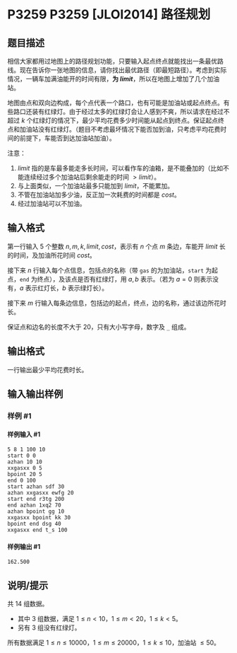 # P3259 P3259 [JLOI2014] 路径规划

## 题目描述

相信大家都用过地图上的路径规划功能，只要输入起点终点就能找出一条最优路线。现在告诉你一张地图的信息，请你找出最优路径（即最短路径）。考虑到实际情况，一辆车加满油能开的时间有限，**为 $limit$**，所以在地图上增加了几个加油站。

地图由点和双向边构成，每个点代表一个路口，也有可能是加油站或起点终点。有些路口还装有红绿灯。由于经过太多的红绿灯会让人感到不爽，所以请求在经过不超过 $k$ 个红绿灯的情况下，最少平均花费多少时间能从起点到终点。保证起点终点和加油站没有红绿灯。（题目不考虑最坏情况下能否加到油，只考虑平均花费时间的前提下，车能否到达加油站加油）。


注意：

1. $limit$ 指的是车最多能走多长时间，可以看作车的油箱，是不能叠加的（比如不能连续经过多个加油站后剩余能走的时间 $>limit$）。
2. 与上面类似，一个加油站最多只能加到 $limit$，不能累加。
3. 不管在加油站加多少油，反正加一次耗费的时间都是 $cost$。
4. 经过加油站可以不加油。



## 输入格式

第一行输入 $5$ 个整数 $n,m,k,limit,cost$，表示有 $n$ 个点 $m$ 条边，车能开 $limit$ 长的时间，及加油所花时间 $cost$。

接下来 $n$ 行输入每个点信息，包括点的名称（带 `gas` 的为加油站，`start` 为起点，`end` 为终点），及该点是否有红绿灯，用 $a,b$ 表示。（若为 $a=0$ 则表示没有，$a$ 表示红灯长，$b$ 表示绿灯长）。

接下来 $m$ 行输入每条边信息，包括边的起点，终点，边的名称，通过该边所花时长。

保证点和边名的长度不大于 $20$，只有大小写字母，数字及 `_` 组成。


## 输出格式

一行输出最少平均花费时长。


## 输入输出样例

### 样例 #1

#### 样例输入 #1

```
5 8 1 100 10
start 0 0
azhan 10 10
xxgasxx 0 5
bpoint 20 5
end 0 100
start azhan sdf 30
azhan xxgasxx ewfg 20
start end r3tg 200
end azhan 1xq2 70
azhan bpoint gg 10
xxgasxx bpoint kk 30
bpoint end dsg 40
xxgasxx end t_s 100
```

#### 样例输出 #1

```
162.500
```

## 说明/提示

共 $14$ 组数据。

- 其中 $3$ 组数据，满足 $1 \le n<10$，$1 \le m<20$，$1 \le k<5$。
- 另有 $3$ 组没有红绿灯。

所有数据满足 $1 \le n \le 10000$，$1 \le m \le 20000$，$1 \le k \le 10$，加油站 $\le 50$。
